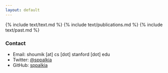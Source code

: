 ```yaml
---
layout: default
---
```


{% include text/text.md %}
{% include text/publications.md %}
{% include text/past.md %}

### Contact

* Email: shoumik [at] cs [dot] stanford [dot] edu
* Twitter: [@sppalkia](https://www.twitter.com/sppalkia)
* GitHub: [sppalkia](https://github.com/sppalkia)
